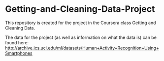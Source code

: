 # Getting-and-Cleaning-Data-Project
This repository is created for the project in the Coursera class Getting and Cleaning Data.

The data for the project (as well as information on what the data is) can be found here: http://archive.ics.uci.edu/ml/datasets/Human+Activity+Recognition+Using+Smartphones
